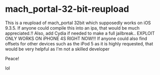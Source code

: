 # mach_portal-32-bit-reupload
This is a reupload of mach_portal 32bit which supposedly works on iOS 9.3.5. 
If anyone could compile this into an ipa, that would be much appreciated.!!
Also, add Cydia if needed to make a full jailbreak..
EXPLOIT ONLY WORKS ON iPHONE 4S RIGHT NOW!!!
If anyone could also find offsets for other devices such as the iPod 5 as it is highly requested, that would be very helpful as I'm not a skilled developer

Peace!

lol
